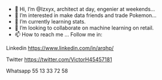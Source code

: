 - 👋 Hi, I’m @Izxyx, architect at day, engenier at weekends...
- 👀 I’m interested in make data friends and trade Pokemon...
- 🌱 I’m currently learning stats.
- 💞️ I’m looking to collaborate on machine learning on retail.
- 📫 How to reach me ... Follow me in:

Linkedin
https://www.linkedin.com/in/arqhp/

Twitter
https://twitter.com/VictorH45457181

Whatsapp
55 13 33 72 58

<!---
Izxyx/Izxyx is a ✨ special ✨ repository because its `README.md` (this file) appears on your GitHub profile.
You can click the Preview link to take a look at your changes.
--->
